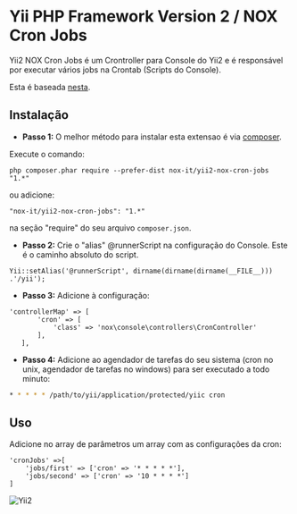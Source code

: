 Yii PHP Framework Version 2 / NOX Cron Jobs
===================================================

Yii2 NOX Cron Jobs é um Crontroller para Console do Yii2 e é responsável por executar vários jobs na Crontab (Scripts do Console).

Esta é baseada [nesta](https://github.com/DenisOgr/yii2-cronjobs).

Instalação
----------

- **Passo 1:** O melhor método para instalar esta extensao é via [composer](http://getcomposer.org/download/).

Execute o comando:

```
php composer.phar require --prefer-dist nox-it/yii2-nox-cron-jobs "1.*"
```

ou adicione:

```
"nox-it/yii2-nox-cron-jobs": "1.*"
```

na seção "require" do seu arquivo `composer.json`.
- **Passo 2:** Crie o "alias" @runnerScript na configuração do Console. Este é o caminho absoluto do script.
```
Yii::setAlias('@runnerScript', dirname(dirname(dirname(__FILE__))) .'/yii');
```
- **Passo 3:** Adicione à configuração:
```
'controllerMap' => [
       'cron' => [
           'class' => 'nox\console\controllers\CronController'
       ],
   ],
```
- **Passo 4:**  Adicione ao agendador de tarefas do seu sistema (cron no unix, agendador de tarefas no windows) para ser executado a todo minuto:

```sh
* * * * * /path/to/yii/application/protected/yiic cron
```

Uso
---

Adicione no array de parâmetros um array com as configurações da cron:
```
'cronJobs' =>[
    'jobs/first' => ['cron' => '* * * * *'],
    'jobs/second' => ['cron' => '10 * * * *']
]
```

![Yii2](https://img.shields.io/badge/Powered_by-Yii_Framework-green.svg?style=flat)
